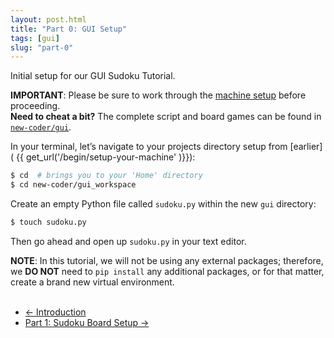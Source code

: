 ```yaml
---
layout: post.html
title: "Part 0: GUI Setup"
tags: [gui]
slug: "part-0"
---
```


Initial setup for our GUI Sudoku Tutorial.


<div class="well">
<b>IMPORTANT</b>: Please be sure to work through the <a href="{{ get_url("/begin/setup-your-machine")}}">machine setup</a> before proceeding.
</div>

<div class="well">
<b>Need to cheat a bit?</b> The complete script and board games can be found in <a href="https://github.com/econchick/new-coder/tree/master/gui"><code>new-coder/gui</code></a>.
</div>

In your terminal, let’s navigate to your projects directory setup from [earlier]( {{ get_url('/begin/setup-your-machine' )}}):

```bash
$ cd  # brings you to your 'Home' directory
$ cd new-coder/gui_workspace
```


Create an empty Python file called `sudoku.py` within the new `gui` directory:

```bash
$ touch sudoku.py
```

Then go ahead and open up `sudoku.py` in your text editor.

<div class="well">
<b>NOTE</b>: In this tutorial, we will not be using any external packages; therefore, we <b>DO NOT</b> need to <code>pip install</code> any additional packages, or for that matter, create a brand new virtual environment.
</div>

<br/>

<nav>
  <ul class="pager">
    <li class="previous"><a href="{{ get_url('/gui/intro/') }}"><span aria-hidden="true">&larr;</span> Introduction</a></li>
    <li class="next"><a href="{{ get_url('/gui/part-1/') }}">Part 1: Sudoku Board Setup <span aria-hidden="true">&rarr;</span></a></li>
  </ul>
</nav>
